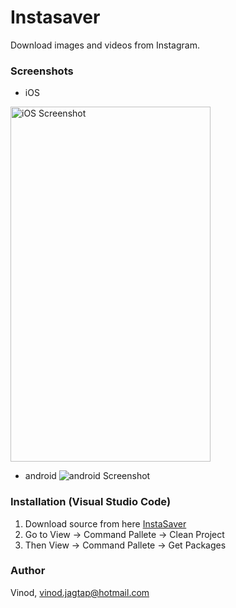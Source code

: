 
# Instasaver

Download images and videos from Instagram.

### Screenshots

- iOS
<img src="https://user-images.githubusercontent.com/30258541/84106523-027fa900-aa39-11ea-8de0-015e8bf55a8d.png" alt="iOS Screenshot" width="320px" height="568px">

- android
![android Screenshot](https://user-images.githubusercontent.com/30258541/84112330-2a293e00-aa46-11ea-9ccf-dd1a40c73d5b.png)


### Installation (Visual Studio Code)

1. Download source from here [InstaSaver](https://github.com/vinodiOS/Instasaver.git)
2. Go to View -> Command Pallete -> Clean Project
3. Then View -> Command Pallete -> Get Packages

### Author

Vinod, vinod.jagtap@hotmail.com


